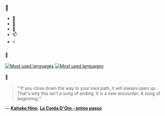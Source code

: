 ### 👋

- 🔭
- 🌱
- 💬
- 📫
- ⚡

#### 🧏

[![Most used languages](https://github-readme-stats-aynah.vercel.app/api/top-langs/?username=aynh&theme=solarized-dark&langs_count=6&layout=compact&hide_title=true)](https://github.com/anuraghazra/github-readme-stats#gh-dark-mode-only)
[![Most used languages](https://github-readme-stats-aynah.vercel.app/api/top-langs/?username=aynh&theme=solarized-light&langs_count=6&layout=compact&hide_title=true)](https://github.com/anuraghazra/github-readme-stats#gh-light-mode-only)

#### 💬

> "'If you close down the way to your own path, it will always open up. That's why this isn't a song of ending. It is a new encounter. A song of beginning.'"

&mdash; [**Kahoko Hino**](https://myanimelist.net/character.php?q=Kahoko%20Hino&cat=character), [**La Corda D'Oro - primo passo**](https://myanimelist.net/search/all?q=La%20Corda%20D'Oro%20-%20primo%20passo&cat=all)
